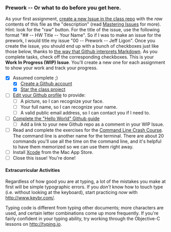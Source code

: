 ### Prework -- Or what to do before you get here.

As your first assignment, [create a new Issue in the class repo](https://github.com/TIYRaleigh/2016--November--iOS/issues/new) with the _raw_ contents of this file as the "description" (read [Mastering Issues](https://guides.github.com/features/issues/) for more). Hint: look for the "raw" button. For the title of the issue, use the following format "## -- HW Title -- Your Name". So if I was to make an issue for the prework, I would title my issue "00 -- Prework -- Jeff Ligon". Once you create the issue, you should end up with a bunch of checkboxes just like those below, thanks to [the way that Github interprets Markdown](https://guides.github.com/features/mastering-markdown/). As you complete tasks, check off the corresponding checkboxes. This is your **Work In Progress (WIP) Issue**. You'll create a new one for each assignment to show your work and track your progress.

* [X] Assumed complete ;)
    * [X] [Create a Github account](https://github.com/signup)
    * [X] [Star the class project](https://github.com/TIYRaleigh/2016--November--iOS)
* [ ] [Edit your Github profile](https://github.com/settings/profile) to provide:
    * [ ] A picture, so I can recognize your face.
    * [ ] Your full name, so I can recognize your name.
    * [ ] A valid public email address, so I can contact you if I need to.
* [ ] [Complete the "Hello World" Github guide](https://guides.github.com/activities/hello-world/)
    * [ ] Add a link to your new Github repo as a comment in your WIP Issue.
* [ ] Read and complete the exercises for the [Command Line Crash Course](http://cli.learncodethehardway.org/book/). The command line is another name for the terminal. There are about 20 commands you'll use all the time on the command line, and it's helpful to have them memorized so we can use them right away.    
* [ ] Install [Xcode](https://itunes.apple.com/us/app/xcode/id497799835) from the Mac App Store.
* [ ] Close this issue! You're done!

#### Extracurricular Activities

Regardless of how good you are at typing, a lot of the mistakes you make at first will be simple typographic errors. If you _don't_ know how to touch type (i.e. without looking at the keyboard), start practicing _now_ with http://www.keybr.com/.

Typing code is different from typing other documents; more characters are used, and certain letter combinations come up more frequently. If you're fairly confident in your typing ability, try working through the Objective-C lessons on http://typing.io.
